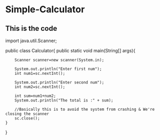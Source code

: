 # Simple-Calculator

## This is the code

import java.util.Scanner;

public class Calculator{
    public static void main(String[] args){

        Scanner scanner=new scanner(System.in);
        
        System.out.println("Enter first num");
        int num1=sc.nextInt();

        System.out.println("Enter second num");
        int num2=sc.nextInt();

        int sum=num1+num2;
        System.out.println("The total is :" + sum);

        //Basically this is to avoid the system from crashing & We're closing the scanner
        sc.close();
    }
}
